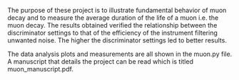 The purpose of these project is to illustrate fundamental behavior of muon decay and to measure the average duration of the life of a muon i.e. the muon decay. 
The results obtained verified the relationship between the discriminator settings to that of the efficiency of the instrument filtering unwanted noise. The higher the
discriminator settings led to better results.

The data analysis plots and measurements are all shown in the muon.py file. A manuscript that details the project can be read which is titled muon_manuscript.pdf.
